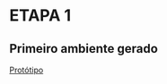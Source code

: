 # **ETAPA 1**

## **Primeiro ambiente gerado**

[Protótipo](https://github.com/cotabr/Mundo-de-Wumpus/blob/main/Etapa%201/ambiente3x3)
